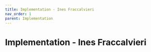 ```yaml
---
title: Implementation - Ines Fraccalvieri
nav_order: 1
parent: Implementation
---
```


# Implementation - Ines Fraccalvieri
